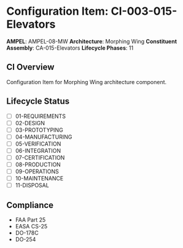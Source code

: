 # Configuration Item: CI-003-015-Elevators

**AMPEL**: AMPEL-08-MW
**Architecture**: Morphing Wing
**Constituent Assembly**: CA-015-Elevators
**Lifecycle Phases**: 11

## CI Overview
Configuration Item for Morphing Wing architecture component.

## Lifecycle Status
- [ ] 01-REQUIREMENTS
- [ ] 02-DESIGN
- [ ] 03-PROTOTYPING
- [ ] 04-MANUFACTURING
- [ ] 05-VERIFICATION
- [ ] 06-INTEGRATION
- [ ] 07-CERTIFICATION
- [ ] 08-PRODUCTION
- [ ] 09-OPERATIONS
- [ ] 10-MAINTENANCE
- [ ] 11-DISPOSAL

## Compliance
- FAA Part 25
- EASA CS-25
- DO-178C
- DO-254
